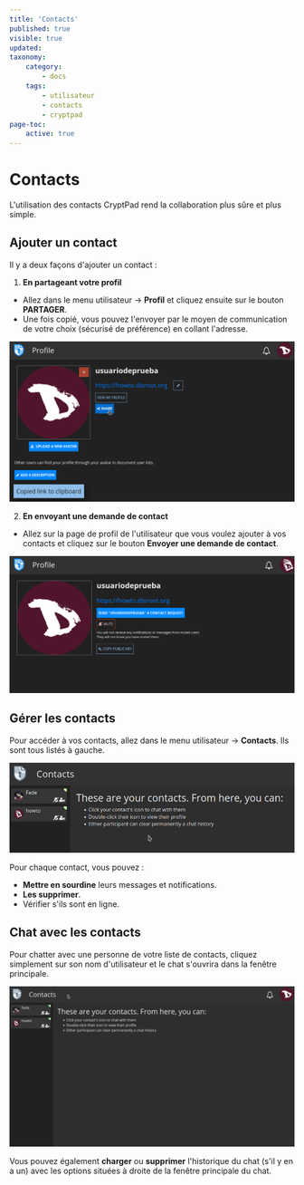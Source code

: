```yaml
---
title: 'Contacts'
published: true
visible: true
updated:
taxonomy:
    category:
        - docs
    tags:
        - utilisateur
        - contacts
        - cryptpad
page-toc:
    active: true
---
```


# Contacts
L'utilisation des contacts CryptPad rend la collaboration plus sûre et plus simple.

## Ajouter un contact
Il y a deux façons d'ajouter un contact :

1. **En partageant votre profil**
  - Allez dans le menu utilisateur -> **Profil** et cliquez ensuite sur le bouton **PARTAGER**.
  - Une fois copié, vous pouvez l'envoyer par le moyen de communication de votre choix (sécurisé de préférence) en collant l'adresse.

![](en/add_contact_share.png)

2. **En envoyant une demande de contact**
 - Allez sur la page de profil de l'utilisateur que vous voulez ajouter à vos contacts et cliquez sur le bouton **Envoyer une demande de contact**.

![](en/contact_request.png)

## Gérer les contacts
Pour accéder à vos contacts, allez dans le menu utilisateur -> **Contacts**. Ils sont tous listés à gauche.

![](en/contacts_options.gif)

Pour chaque contact, vous pouvez :
  - **Mettre en sourdine** leurs messages et notifications.
  - **Les supprimer**.
  - Vérifier s'ils sont en ligne.

## Chat avec les contacts
Pour chatter avec une personne de votre liste de contacts, cliquez simplement sur son nom d'utilisateur et le chat s'ouvrira dans la fenêtre principale.

![](en/chat.gif)

Vous pouvez également **charger** ou **supprimer** l'historique du chat (s'il y en a un) avec les options situées à droite de la fenêtre principale du chat.
